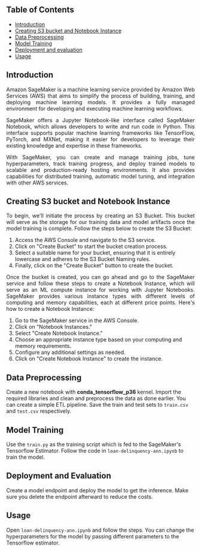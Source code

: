 ## Table of Contents

- [Introduction](#introduction)
- [Creating S3 bucket and Notebook Instance](#creating-s3-bucket-and-notebook-instance)
- [Data Preprocessing](#data-preprocessing)
- [Model Training](#model-training)
- [Deployment and evaluation](#deployment-and-evaluation)
- [Usage](#usage)

## Introduction
<p align='justify'>Amazon SageMaker is a machine learning service provided by Amazon Web Services (AWS) that aims to simplify the process of building, 
training, and deploying machine learning models. It provides a fully managed environment for developing and executing machine learning workflows. </p>

 <p align='justify'> SageMaker offers a Jupyter Notebook-like interface called SageMaker Notebook, which allows developers to write and run code in Python. This interface supports
popular machine learning frameworks like TensorFlow, PyTorch, and MXNet, making it easier for developers to leverage their existing knowledge and expertise 
in these frameworks.</p>

<p align='justify'>  With SageMaker, you can create and manage training jobs, tune hyperparameters, track training progress, and deploy trained models to scalable and 
production-ready hosting environments. It also provides capabilities for distributed training, automatic model tuning, and integration with other AWS services.
</p>

## Creating S3 bucket and Notebook Instance
<p align='justify'>To begin, we'll initiate the process by creating an S3 Bucket. This bucket will serve as the storage for our training data and model artifacts once the model 
training is complete. Follow the steps below to create the S3 Bucket:</p>

1. Access the AWS Console and navigate to the S3 service.
2. Click on "Create Bucket" to start the bucket creation process.
3. Select a suitable name for your bucket, ensuring that it is entirely lowercase and adheres to the S3 Bucket Naming rules.
4. Finally, click on the "Create Bucket" button to create the bucket.

<p align='justify'>Once the bucket is created, you can go ahead and go to the SageMaker service and follow these steps to create a Notebook Instance, which will serve as an ML compute instance 
for working with Jupyter Notebooks. SageMaker provides various instance types with different levels of computing and memory capabilities, each at different 
price points. Here's how to create a Notebook Instance:</p>

1. Go to the SageMaker service in the AWS Console.
2. Click on "Notebook Instances."
3. Select "Create Notebook Instance."
4. Choose an appropriate instance type based on your computing and memory requirements.
5. Configure any additional settings as needed.
6. Click on "Create Notebook Instance" to create the instance.

## Data Preprocessing
Create a new notebook with **conda_tensorflow_p36** kernel. Import the required libraries and clean and preprocess the data as done earlier. You can create a simple ETL pipeline. 
Save the train and test sets to `train.csv` and `test.csv` respectively.

## Model Training
Use the `train.py` as the training script which is fed to the SageMaker's Tensorflow Estimator. Follow the code in `loan-delinquency-ann.ipynb` to train the model.

## Deployment and Evaluation
Create a model endpoint and deploy the model to get the inference. Make sure you delete the endpoint afterward to reduce the costs.

## Usage
Open `loan-delinquency-ann.ipynb` and follow the steps. You can change the hyperparameters for the model by passing different parameters to the Tensorflow estimator.
